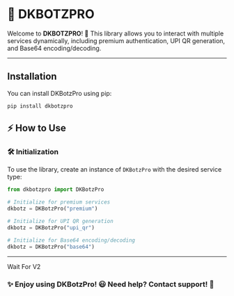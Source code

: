 # 📌 DKBOTZPRO

Welcome to **DKBOTZPRO**! 🚀 This library allows you to interact with multiple services dynamically, including premium authentication, UPI QR generation, and Base64 encoding/decoding.

---
## Installation

You can install DKBotzPro using pip:

```
pip install dkbotzpro
```


## ⚡ How to Use

### 🛠 Initialization
To use the library, create an instance of `DKBotzPro` with the desired service type:

```python
from dkbotzpro import DKBotzPro

# Initialize for premium services
dkbotz = DKBotzPro("premium")

# Initialize for UPI QR generation
dkbotz = DKBotzPro("upi_qr")

# Initialize for Base64 encoding/decoding
dkbotz = DKBotzPro("base64")
```

---

Wait For V2

### ✨ Enjoy using DKBotzPro! 😃 Need help? Contact support! 🤖

